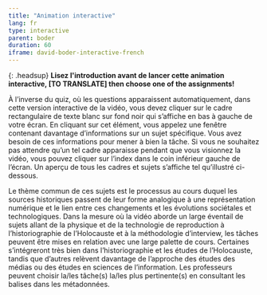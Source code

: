 ```yaml
---
title: "Animation interactive"
lang: fr
type: interactive
parent: boder
duration: 60
iframe: david-boder-interactive-french
---
```


{: .headsup}
**Lisez l'introduction avant de lancer cette animation interactive, [TO TRANSLATE] then choose one of the assignments!**

À l’inverse du quiz, où les questions apparaissent automatiquement, dans cette version interactive de la vidéo, vous devez cliquer sur le cadre rectangulaire de texte blanc sur fond noir qui s’affiche en bas à gauche de votre écran. En cliquant sur cet élément, vous appelez une fenêtre contenant davantage d’informations sur un sujet spécifique. Vous avez besoin de ces informations pour mener à bien la tâche. Si vous ne souhaitez pas attendre qu’un tel cadre apparaisse pendant que vous visionnez la vidéo, vous pouvez cliquer sur l’index dans le coin inférieur gauche de l’écran. Un aperçu de tous les cadres et sujets s’affiche tel qu’illustré ci-dessous.

Le thème commun de ces sujets est le processus au cours duquel les sources historiques passent de leur forme analogique à une représentation numérique et le lien entre ces changements et les évolutions sociétales et technologiques. Dans la mesure où la vidéo aborde un large éventail de sujets allant de la physique et de la technologie de reproduction à l’historiographie de l’Holocauste et à la méthodologie d’interview, les tâches peuvent être mises en relation avec une large palette de cours. Certaines s’intégreront très bien dans l’historiographie et les études de l’Holocauste, tandis que d’autres relèvent davantage de l’approche des études des médias ou des études en sciences de l’information. Les professeurs peuvent choisir la/les tâche(s) la/les plus pertinente(s) en consultant les balises dans les métadonnées.


<!-- more -->
